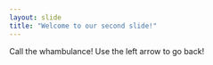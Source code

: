 ```yaml
---
layout: slide
title: "Welcome to our second slide!"
---
```

Call the whambulance!
Use the left arrow to go back!

